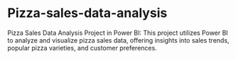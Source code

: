# Pizza-sales-data-analysis
Pizza Sales Data Analysis Project in Power BI: This project utilizes Power BI to analyze and visualize pizza sales data, offering insights into sales trends, popular pizza varieties, and customer preferences. 
